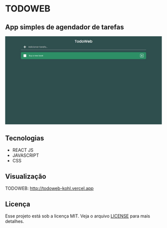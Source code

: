 # TODOWEB

## App simples de agendador de tarefas

<img src="background.jpeg" alt="TODOWEB" />

## Tecnologias

- REACT JS
- JAVASCRIPT
- CSS

## Visualização

TODOWEB: <a href="http://todoweb-kohl.vercel.app/">http://todoweb-kohl.vercel.app</a>

## Licença

Esse projeto está sob a licença MIT. Veja o arquivo [LICENSE](LICENSE) para mais detalhes.
